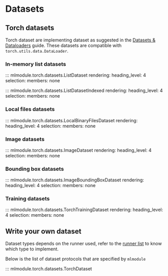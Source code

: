 # Datasets

## Torch datasets

Torch dataset are implementing dataset as suggested in the
[Datasets & Dataloaders](https://pytorch.org/tutorials/beginner/basics/data_tutorial.html)
guide.
These datasets are compatible with `torch.utils.data.DataLoader`.

### In-memory list datasets

::: mlmodule.torch.datasets.ListDataset
    rendering:
        heading_level: 4
    selection:
        members: none

::: mlmodule.torch.datasets.ListDatasetIndexed
    rendering:
        heading_level: 4
    selection:
        members: none

### Local files datasets

::: mlmodule.torch.datasets.LocalBinaryFilesDataset
    rendering:
        heading_level: 4
    selection:
        members: none

### Image datasets

::: mlmodule.torch.datasets.ImageDataset
    rendering:
        heading_level: 4
    selection:
        members: none

### Bounding box datasets

::: mlmodule.torch.datasets.ImageBoundingBoxDataset
    rendering:
        heading_level: 4
    selection:
        members: none

### Training datasets

::: mlmodule.torch.datasets.TorchTrainingDataset
    rendering:
        heading_level: 4
    selection:
        members: none

## Write your own dataset

Dataset types depends on the runner used,
refer to the [runner list](runners.md) to know which type to implement.

Below is the list of dataset protocols that are specified by `mlmodule`

::: mlmodule.torch.datasets.TorchDataset
